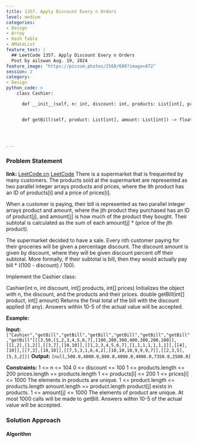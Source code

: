 ```yaml
---
title: 1357. Apply Discount Every n Orders
level: medium
categories:
- Design
- Array
- Hash Table
- AMateList
feature_text: |
  ## LeetCode 1357. Apply Discount Every n Orders
  Post by ailswan Aug. 19, 2024
feature_image: "https://picsum.photos/2560/600?image=872"
session: 2
category:
- Design
python_code: >
    class Cashier:

      def __init__(self, n: int, discount: int, products: List[int], prices: List[int]):


      def getBill(self, product: List[int], amount: List[int]) -> float:


   

---
```


### Problem Statement
**link:**
[LeetCode.cn](https://leetcode.cn/problems/apply-discount-every-n-orders/)
[LeetCode](https://leetcode.com/problems/apply-discount-every-n-orders/)
There is a supermarket that is frequented by many customers. The products sold at the supermarket are represented as two parallel integer arrays products and prices, where the ith product has an ID of products[i] and a price of prices[i].

When a customer is paying, their bill is represented as two parallel integer arrays product and amount, where the jth product they purchased has an ID of product[j], and amount[j] is how much of the product they bought. Their subtotal is calculated as the sum of each amount[j] * (price of the jth product).

The supermarket decided to have a sale. Every nth customer paying for their groceries will be given a percentage discount. The discount amount is given by discount, where they will be given discount percent off their subtotal. More formally, if their subtotal is bill, then they would actually pay bill * ((100 - discount) / 100).

Implement the Cashier class:

Cashier(int n, int discount, int[] products, int[] prices) Initializes the object with n, the discount, and the products and their prices.
double getBill(int[] product, int[] amount) Returns the final total of the bill with the discount applied (if any). Answers within 10-5 of the actual value will be accepted.


**Example:**

**Input:** `["Cashier","getBill","getBill","getBill","getBill","getBill","getBill","getBill"][[3,50,[1,2,3,4,5,6,7],[100,200,300,400,300,200,100]],[[1,2],[1,2]],[[3,7],[10,10]],[[1,2,3,4,5,6,7],[1,1,1,1,1,1,1]],[[4],[10]],[[7,3],[10,10]],[[7,5,3,1,6,4,2],[10,10,10,9,9,9,7]],[[2,3,5],[5,3,2]]]`
**Output:** `[null,500.0,4000.0,800.0,4000.0,4000.0,7350.0,2500.0]`

 
**Constraints:**
1 <= n <= 104
0 <= discount <= 100
1 <= products.length <= 200
prices.length == products.length
1 <= products[i] <= 200
1 <= prices[i] <= 1000
The elements in products are unique.
1 <= product.length <= products.length
amount.length == product.length
product[j] exists in products.
1 <= amount[j] <= 1000
The elements of product are unique.
At most 1000 calls will be made to getBill.
Answers within 10-5 of the actual value will be accepted.

### Solution Approach
 
#### Algorithm
 